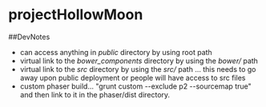 # projectHollowMoon

##DevNotes
+ can access anything in *public* directory by using root path
+ virtual link to the *bower_components* directory by using the *bower/* path
+ virtual link to the *src* directory by using the *src/* path
... this needs to go away upon public deployment or people will have access to src files
+ custom phaser build... "grunt custom --exclude p2 --sourcemap true" and then link to it in the phaser/dist directory.
